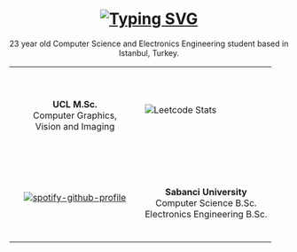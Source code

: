 <h1 href="https://github.com/kircova" align="center">
<a href="https://github.com/kircova" ><img src="https://readme-typing-svg.herokuapp.com?font=d&duration=4000&pause=500&color=67DA2B&background=FFFFFF00&center=true&width=435&lines=Hello+There!+%F0%9F%91%8B+" alt="Typing SVG" /></a>
</h1>
<table align="center" width="100%"> 

<tr>
     <p align="center"> 23 year old Computer Science and Electronics Engineering student based in Istanbul, Turkey.
</tr>

<tr>
  <td width="50%">
     <br><br><p align="center"> <b>UCL M.Sc. </b>  <br>Computer Graphics, <br> Vision and Imaging </b></p><br>
  </td>
  <td width="50%">
     <br>

![Leetcode Stats](https://leetcard.jacoblin.cool/kircova)
     <br>
     <br>

  </td>   
</tr>
<tr>
  <td width="50%" align="center">
     <br>
       
[![spotify-github-profile](https://spotify-github-profile.vercel.app/api/view?uid=11144270695&cover_image=false&theme=default&show_offline=true&background_color=121212&interchange=true&bar_color=53b14f&bar_color_cover=false)](https://spotify-github-profile.vercel.app/api/view?uid=11144270695&redirect=true)
     <br>
     <br>
  </td>
  
  <td width="50%">
     <br><br><p align="center"> <b>Sabanci University</b>  <br>Computer Science B.Sc. <br>Electronics Engineering B.Sc. </b></p><br>
  </td>
</tr>
  
</table>


<!--
**kircova/kircova** is a ✨ _special_ ✨ repository because its `README.md` (this file) appears on your GitHub profile.

Here are some ideas to get you started:

- 🔭 I’m currently working on ...
- 🌱 I’m currently learning ...
- 👯 I’m looking to collaborate on ...
- 🤔 I’m looking for help with ...
- 💬 Ask me about ...
- 📫 How to reach me: ...
- 😄 Pronouns: ...
- ⚡ Fun fact: ...
-->

